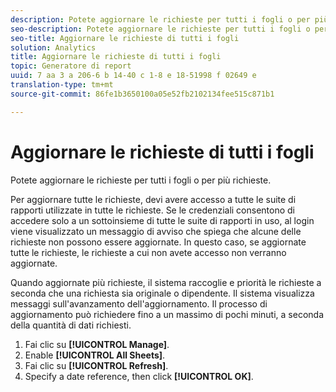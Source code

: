 ```yaml
---
description: Potete aggiornare le richieste per tutti i fogli o per più richieste.
seo-description: Potete aggiornare le richieste per tutti i fogli o per più richieste.
seo-title: Aggiornare le richieste di tutti i fogli
solution: Analytics
title: Aggiornare le richieste di tutti i fogli
topic: Generatore di report
uuid: 7 aa 3 a 206-6 b 14-40 c 1-8 e 18-51998 f 02649 e
translation-type: tm+mt
source-git-commit: 86fe1b3650100a05e52fb2102134fee515c871b1

---
```



# Aggiornare le richieste di tutti i fogli

Potete aggiornare le richieste per tutti i fogli o per più richieste.

Per aggiornare tutte le richieste, devi avere accesso a tutte le suite di rapporti utilizzate in tutte le richieste. Se le credenziali consentono di accedere solo a un sottoinsieme di tutte le suite di rapporti in uso, al login viene visualizzato un messaggio di avviso che spiega che alcune delle richieste non possono essere aggiornate. In questo caso, se aggiornate tutte le richieste, le richieste a cui non avete accesso non verranno aggiornate.

Quando aggiornate più richieste, il sistema raccoglie e priorità le richieste a seconda che una richiesta sia originale o dipendente. Il sistema visualizza messaggi sull'avanzamento dell'aggiornamento. Il processo di aggiornamento può richiedere fino a un massimo di pochi minuti, a seconda della quantità di dati richiesti.

1. Fai clic su **[!UICONTROL Manage]**.
1. Enable **[!UICONTROL All Sheets]**.
1. Fai clic su **[!UICONTROL Refresh]**.
1. Specify a date reference, then click **[!UICONTROL OK]**.
